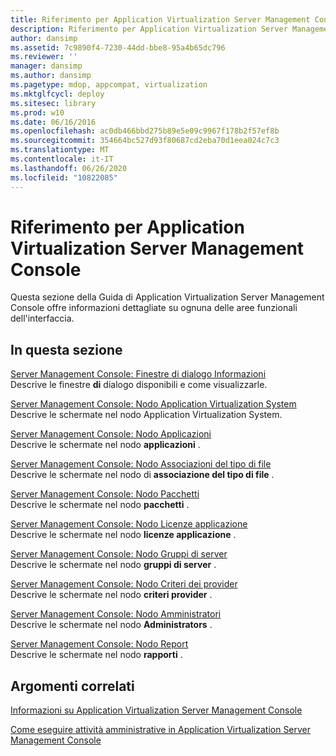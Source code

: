 ```yaml
---
title: Riferimento per Application Virtualization Server Management Console
description: Riferimento per Application Virtualization Server Management Console
author: dansimp
ms.assetid: 7c9890f4-7230-44dd-bbe8-95a4b65dc796
ms.reviewer: ''
manager: dansimp
ms.author: dansimp
ms.pagetype: mdop, appcompat, virtualization
ms.mktglfcycl: deploy
ms.sitesec: library
ms.prod: w10
ms.date: 06/16/2016
ms.openlocfilehash: ac0db466bbd275b89e5e09c9967f178b2f57ef8b
ms.sourcegitcommit: 354664bc527d93f80687cd2eba70d1eea024c7c3
ms.translationtype: MT
ms.contentlocale: it-IT
ms.lasthandoff: 06/26/2020
ms.locfileid: "10822085"
---
```

# Riferimento per Application Virtualization Server Management Console


Questa sezione della Guida di Application Virtualization Server Management Console offre informazioni dettagliate su ognuna delle aree funzionali dell'interfaccia.

## In questa sezione


<a href="" id="server-management-console--about-dialog-boxes"></a>[Server Management Console: Finestre di dialogo Informazioni](server-management-console-about-dialog-boxes.md)  
Descrive le finestre **di** dialogo disponibili e come visualizzarle.

<a href="" id="server-management-console--application-virtualization-system-node"></a>[Server Management Console: Nodo Application Virtualization System](server-management-console-application-virtualization-system-node.md)  
Descrive le schermate nel nodo Application Virtualization System.

<a href="" id="server-management-console--applications-node"></a>[Server Management Console: Nodo Applicazioni](server-management-console-applications-node.md)  
Descrive le schermate nel nodo **applicazioni** .

<a href="" id="server-management-console--file-type-associations-node"></a>[Server Management Console: Nodo Associazioni del tipo di file](server-management-console-file-type-associations-node.md)  
Descrive le schermate nel nodo di **associazione del tipo di file** .

<a href="" id="server-management-console--packages-node"></a>[Server Management Console: Nodo Pacchetti](server-management-console-packages-node.md)  
Descrive le schermate nel nodo **pacchetti** .

<a href="" id="server-management-console--application-licenses-node"></a>[Server Management Console: Nodo Licenze applicazione](server-management-console-application-licenses-node.md)  
Descrive le schermate nel nodo **licenze applicazione** .

<a href="" id="server-management-console--server-groups-node"></a>[Server Management Console: Nodo Gruppi di server](server-management-console-server-groups-node.md)  
Descrive le schermate nel nodo **gruppi di server** .

<a href="" id="server-management-console--provider-policies-node"></a>[Server Management Console: Nodo Criteri dei provider](server-management-console-provider-policies-node.md)  
Descrive le schermate nel nodo **criteri provider** .

<a href="" id="server-management-console--administrators-node"></a>[Server Management Console: Nodo Amministratori](server-management-console-administrators-node.md)  
Descrive le schermate nel nodo **Administrators** .

<a href="" id="server-management-console--reports-node"></a>[Server Management Console: Nodo Report](server-management-console-reports-node.md)  
Descrive le schermate nel nodo **rapporti** .

## Argomenti correlati


[Informazioni su Application Virtualization Server Management Console](about-the-application-virtualization-server-management-console.md)

[Come eseguire attività amministrative in Application Virtualization Server Management Console](how-to-perform-administrative-tasks-in-the-application-virtualization-server-management-console.md)

 

 





